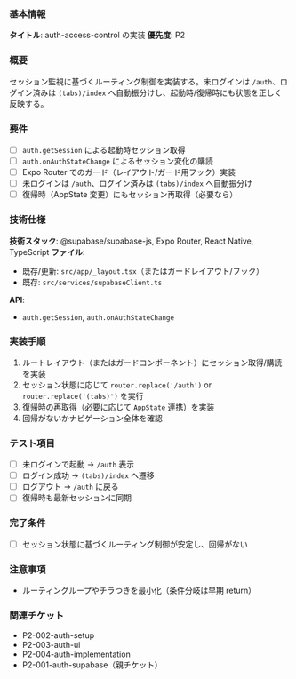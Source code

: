 ### 基本情報

**タイトル**: auth-access-control の実装
**優先度**: P2

### 概要

セッション監視に基づくルーティング制御を実装する。未ログインは `/auth`、ログイン済みは `(tabs)/index` へ自動振分けし、起動時/復帰時にも状態を正しく反映する。

### 要件

- [ ] `auth.getSession` による起動時セッション取得
- [ ] `auth.onAuthStateChange` によるセッション変化の購読
- [ ] Expo Router でのガード（レイアウト/ガード用フック）実装
- [ ] 未ログインは `/auth`、ログイン済みは `(tabs)/index` へ自動振分け
- [ ] 復帰時（AppState 変更）にもセッション再取得（必要なら）

### 技術仕様

**技術スタック**: @supabase/supabase-js, Expo Router, React Native, TypeScript
**ファイル**:

- 既存/更新: `src/app/_layout.tsx`（またはガードレイアウト/フック）
- 既存: `src/services/supabaseClient.ts`

**API**:

- `auth.getSession`, `auth.onAuthStateChange`

### 実装手順

1. ルートレイアウト（またはガードコンポーネント）にセッション取得/購読を実装
2. セッション状態に応じて `router.replace('/auth')` or `router.replace('(tabs)')` を実行
3. 復帰時の再取得（必要に応じて `AppState` 連携）を実装
4. 回帰がないかナビゲーション全体を確認

### テスト項目

- [ ] 未ログインで起動 → `/auth` 表示
- [ ] ログイン成功 → `(tabs)/index` へ遷移
- [ ] ログアウト → `/auth` に戻る
- [ ] 復帰時も最新セッションに同期

### 完了条件

- [ ] セッション状態に基づくルーティング制御が安定し、回帰がない

### 注意事項

- ルーティングループやチラつきを最小化（条件分岐は早期 return）

### 関連チケット

- P2-002-auth-setup
- P2-003-auth-ui
- P2-004-auth-implementation
- P2-001-auth-supabase（親チケット）
